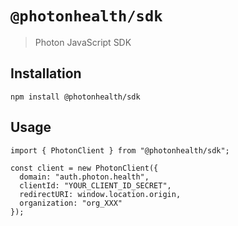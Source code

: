 # `@photonhealth/sdk`

> Photon JavaScript SDK

## Installation

```
npm install @photonhealth/sdk
```

## Usage

```
import { PhotonClient } from "@photonhealth/sdk";

const client = new PhotonClient({
  domain: "auth.photon.health",
  clientId: "YOUR_CLIENT_ID_SECRET",
  redirectURI: window.location.origin,
  organization: "org_XXX"
});
```
